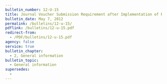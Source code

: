 ```yaml
---
bulletin_number: 12-U-15
title: Journal Voucher Submission Requirement after Implementation of Roth TSP and Notification by Services of Date They Are Ready to Receive Reports and Submit Contributions in the New Roth Format
bulletin_date: May 7, 2012
permalink: /bulletins/12-u-15/
pdflink: /bulletins/12-u-15.pdf
redirect-from:
  - /PDF/bulletins/12-u-15.pdf
agency: false
service: true
bulletin_chapter:
  - 2, General information
bulletin_topic:
  - General information
supersedes:
  -
---
```

